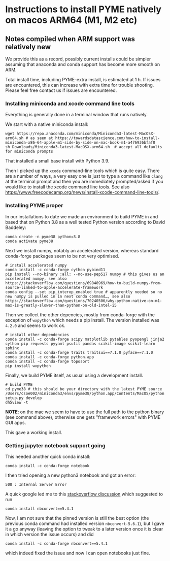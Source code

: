 # Instructions to install PYME natively on macos ARM64 (M1, M2 etc)

## Notes compiled when ARM support was relatively new

We provide this as a record, possibly current installs could be simpler assuming that anaconda and conda support has become more smooth on ARM.

Total install time, including PYME-extra install, is estimated at 1 h. If issues are encountered, this can increase with extra time for trouble shooting. Please feel free contact us if issues are encountered.

### Installing miniconda and xcode command line tools

Everything is generally done in a terminal window that runs natively.

We start with a native miniconda install:

```shell
wget https://repo.anaconda.com/miniconda/Miniconda3-latest-MacOSX-arm64.sh # as seen at https://towardsdatascience.com/how-to-install-miniconda-x86-64-apple-m1-side-by-side-on-mac-book-m1-a476936bfaf0
sh Downloads/Miniconda3-latest-MacOSX-arm64.sh  # accept all defaults for miniconda prompts
```

That installed a small base install with Python 3.9.

Then I picked up the `xcode` command-line tools which is quite easy. There are a number of ways, a very easy one is just to type a command like `clang` at the terminal prompt and then you are immediately prompted/asked if you would like to install the xcode command line tools. See also https://www.freecodecamp.org/news/install-xcode-command-line-tools/. 

### Installing PYME proper

In our installations to date we made an environment to build PYME in and based that on Python 3.8 as a well tested Python version according to David Baddeley:

```shell
conda create -n pyme38 python=3.8
conda activate pyme38
```

Next we install numpy, notably an accelerated version, whereas standard conda-forge packages seem to be not very optimised.

```shell
# install accelerated numpy
conda install -c conda-forge cython pybind11
pip install --no-binary :all: --no-use-pep517 numpy # this gives us an accelerated numpy, see also https://stackoverflow.com/questions/69848969/how-to-build-numpy-from-source-linked-to-apple-accelerate-framework
conda config --set pip_interop_enabled true # apparently needed so no new numpy is pulled in in next conda command…, see also https://stackoverflow.com/questions/70240506/why-python-native-on-m1-max-is-greatly-slower-than-python-on-old-intel-i5
```

Then we collect the other depencies, mostly from conda-forge with the exception of `wxpython` which needs a pip install. The version installed was `4.2.0` and seems to work ok.

```shell
# install other dependencies
conda install -c conda-forge scipy matplotlib pytables pyopengl jinja2 cython pip requests pyyaml psutil pandas scikit-image scikit-learn sphinx
conda install -c conda-forge traits traitsui==7.1.0 pyface==7.1.0
conda install -c conda-forge python.app
conda install -c conda-forge toposort
pip install wxpython
```

Finally, we build PYME itself, as usual using a development install.

```shell
# build PYME
cd pyme38 # this should be your directory with the latest PYME source
/Users/csoe002/miniconda3/envs/pyme38/python.app/Contents/MacOS/python setup.py develop
dh5view -t
```
**NOTE**: on the mac we seem to have to use the full path to the python binary (see command above), otherwise one gets "framework errors" with PYME GUI apps.

This gave a working install.

### Getting jupyter notebook support going

This needed another quick conda install:

```shell
conda install -c conda-forge notebook
```

I then tried opening a new python3 notebook and got an error:

```
500 : Internal Server Error
```

A quick google led me to this [stackoverflow discussion](https://stackoverflow.com/questions/36851746/jupyter-notebook-500-internal-server-error) which suggested to run

```
conda install nbconvert==5.4.1
```

Now, I am not sure that the pinned version is still the best option (the previous conda command had installed version `nbconvert-5.6.1`), but I gave it a go anyway (leaving the option to tweak to a later version once it is clear in which version the issue occurs) and did

```shell
conda install -c conda-forge nbconvert==5.4.1
```

which indeed fixed the issue and now I can open notebooks just fine.
